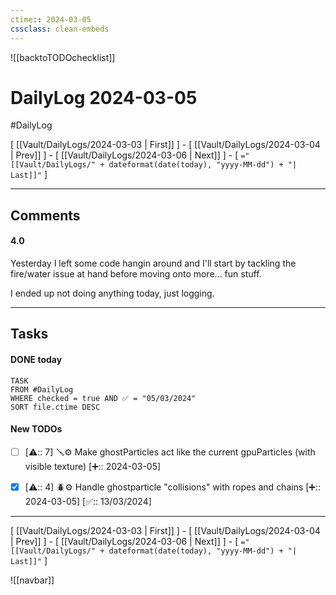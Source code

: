 ```yaml
---
ctime:: 2024-03-05
cssclass: clean-embeds
---
```

![[backtoTODOchecklist]]
# DailyLog 2024-03-05

#DailyLog

\[ [[Vault/DailyLogs/2024-03-03 | First]] \] - \[ [[Vault/DailyLogs/2024-03-04 | Prev]] \] - \[ [[Vault/DailyLogs/2024-03-06 | Next]] \] - \[ `="[[Vault/DailyLogs/" + dateformat(date(today), "yyyy-MM-dd") + "| Last]]"` \]

---

## Comments

#### 4.0

Yesterday I left some code hangin around and I'll start by tackling the fire/water issue at hand before moving onto more... fun stuff.

I ended up not doing anything today, just logging.

---

## Tasks
#### DONE today
```dataview
TASK
FROM #DailyLog
WHERE checked = true AND ✅ = "05/03/2024"
SORT file.ctime DESC
```


#### New TODOs
- [ ] [⚠️:: 7] 🪛⚙️ Make ghostParticles act like the current gpuParticles (with visible texture) [➕:: 2024-03-05]
- [x] [⚠️:: 4] 🪲⚙️ Handle ghostparticle "collisions" with ropes and chains [➕:: 2024-03-05] [✅:: 13/03/2024]



---

\[ [[Vault/DailyLogs/2024-03-03 | First]] \] - \[ [[Vault/DailyLogs/2024-03-04 | Prev]] \] - \[ [[Vault/DailyLogs/2024-03-06 | Next]] \] - \[ `="[[Vault/DailyLogs/" + dateformat(date(today), "yyyy-MM-dd") + "| Last]]"` \]

![[navbar]]



